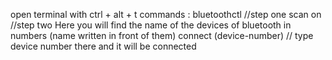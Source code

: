 open terminal with ctrl + alt + t
commands :
bluetoothctl //step one
scan on  //step two Here you will find the name of the devices of bluetooth in numbers (name written in front of them)
connect (device-number) // type device number there and it will be connected 

